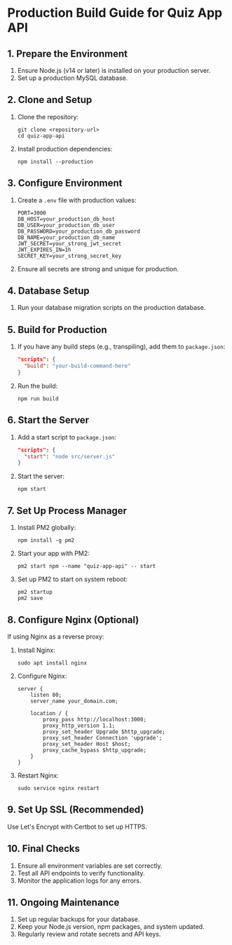# Production Build Guide for Quiz App API

## 1. Prepare the Environment

1. Ensure Node.js (v14 or later) is installed on your production server.
2. Set up a production MySQL database.

## 2. Clone and Setup

1. Clone the repository:
   ```
   git clone <repository-url>
   cd quiz-app-api
   ```

2. Install production dependencies:
   ```
   npm install --production
   ```

## 3. Configure Environment

1. Create a `.env` file with production values:
   ```
   PORT=3000
   DB_HOST=your_production_db_host
   DB_USER=your_production_db_user
   DB_PASSWORD=your_production_db_password
   DB_NAME=your_production_db_name
   JWT_SECRET=your_strong_jwt_secret
   JWT_EXPIRES_IN=1h
   SECRET_KEY=your_strong_secret_key
   ```

2. Ensure all secrets are strong and unique for production.

## 4. Database Setup

1. Run your database migration scripts on the production database.

## 5. Build for Production

1. If you have any build steps (e.g., transpiling), add them to `package.json`:
   ```json
   "scripts": {
     "build": "your-build-command-here"
   }
   ```

2. Run the build:
   ```
   npm run build
   ```

## 6. Start the Server

1. Add a start script to `package.json`:
   ```json
   "scripts": {
     "start": "node src/server.js"
   }
   ```

2. Start the server:
   ```
   npm start
   ```

## 7. Set Up Process Manager

1. Install PM2 globally:
   ```
   npm install -g pm2
   ```

2. Start your app with PM2:
   ```
   pm2 start npm --name "quiz-app-api" -- start
   ```

3. Set up PM2 to start on system reboot:
   ```
   pm2 startup
   pm2 save
   ```

## 8. Configure Nginx (Optional)

If using Nginx as a reverse proxy:

1. Install Nginx:
   ```
   sudo apt install nginx
   ```

2. Configure Nginx:
   ```nginx
   server {
       listen 80;
       server_name your_domain.com;

       location / {
           proxy_pass http://localhost:3000;
           proxy_http_version 1.1;
           proxy_set_header Upgrade $http_upgrade;
           proxy_set_header Connection 'upgrade';
           proxy_set_header Host $host;
           proxy_cache_bypass $http_upgrade;
       }
   }
   ```

3. Restart Nginx:
   ```
   sudo service nginx restart
   ```

## 9. Set Up SSL (Recommended)

Use Let's Encrypt with Certbot to set up HTTPS.

## 10. Final Checks

1. Ensure all environment variables are set correctly.
2. Test all API endpoints to verify functionality.
3. Monitor the application logs for any errors.

## 11. Ongoing Maintenance

1. Set up regular backups for your database.
2. Keep your Node.js version, npm packages, and system updated.
3. Regularly review and rotate secrets and API keys.